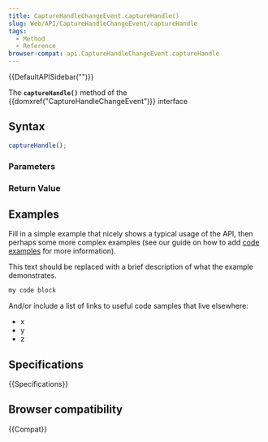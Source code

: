 ```yaml
---
title: CaptureHandleChangeEvent.captureHandle()
slug: Web/API/CaptureHandleChangeEvent/captureHandle
tags:
  - Method
  - Reference
browser-compat: api.CaptureHandleChangeEvent.captureHandle
---
```

{{DefaultAPISidebar("")}}

The **`captureHandle()`** method of the {{domxref("CaptureHandleChangeEvent")}} interface 

## Syntax

```js
captureHandle();
```

### Parameters



### Return Value



## Examples

Fill in a simple example that nicely shows a typical usage of the API, then perhaps some more complex examples (see our guide on how to add [code examples](/en-US/docs/MDN/Contribute/Structures/Code_examples) for more information).

This text should be replaced with a brief description of what the example demonstrates.

```js
my code block
```

And/or include a list of links to useful code samples that live elsewhere:

*   x
*   y
*   z

## Specifications

{{Specifications}}

## Browser compatibility

{{Compat}}

